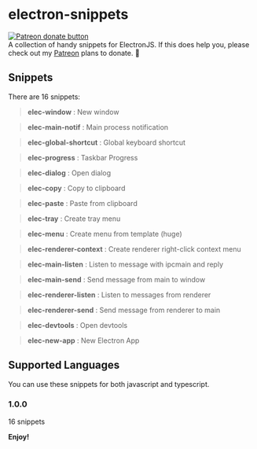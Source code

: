 # electron-snippets
<span class="badge-patreon"><a href="https://patreon.com/antoniormrzz" title="Donate to this project using Patreon"><img src="https://img.shields.io/badge/patreon-donate-yellow.svg" alt="Patreon donate button" /></a></span><br/>
A collection of handy snippets for ElectronJS. If this does help you, please check out my [Patreon](https://www.patreon.com/bePatron?u=44856855) plans to donate. 🤝

## Snippets

There are 16 snippets:

> **elec-window** : New window

> **elec-main-notif** : Main process notification

> **elec-global-shortcut** : Global keyboard shortcut

> **elec-progress** : Taskbar Progress

> **elec-dialog** : Open dialog

> **elec-copy** : Copy to clipboard

> **elec-paste** : Paste from clipboard

> **elec-tray** : Create tray menu

> **elec-menu** : Create menu from template (huge)

> **elec-renderer-context** : Create renderer right-click context menu

> **elec-main-listen** : Listen to message with ipcmain and reply

> **elec-main-send** : Send message from main to window

> **elec-renderer-listen** : Listen to messages from renderer

> **elec-renderer-send** : Send message from renderer to main

> **elec-devtools** : Open devtools

> **elec-new-app** : New Electron App

## Supported Languages

You can use these snippets for both javascript and typescript.

### 1.0.0

16 snippets

**Enjoy!**
